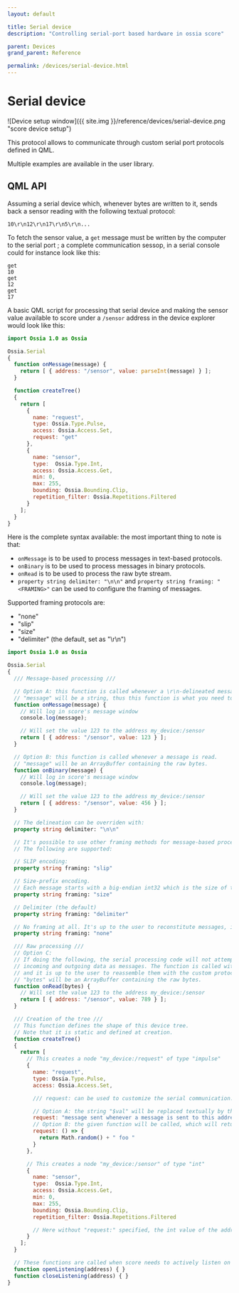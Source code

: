 ```yaml
---
layout: default

title: Serial device
description: "Controlling serial-port based hardware in ossia score"

parent: Devices
grand_parent: Reference

permalink: /devices/serial-device.html
---
```


# Serial device
![Device setup window]({{ site.img }}/reference/devices/serial-device.png "score device setup")

This protocol allows to communicate through custom serial port protocols defined in QML.

Multiple examples are available in the user library.

## QML API

Assuming a serial device which, whenever bytes are written to it, sends back a sensor reading 
with the following textual protocol: 

```
10\r\n12\r\n17\r\n5\r\n...
```

To fetch the sensor value, a `get` message must be written by the computer to the serial port ; a complete communication sessop, in a serial console could for instance look like this: 

```
get
10
get
12
get
17
```

A basic QML script for processing that serial device and making the sensor value available to score under a `/sensor` address in the device explorer would look like this:


```qml
import Ossia 1.0 as Ossia

Ossia.Serial
{
  function onMessage(message) {
    return [ { address: "/sensor", value: parseInt(message) } ]; 
  }

  function createTree() 
  {
    return [ 
      {
        name: "request",
        type: Ossia.Type.Pulse,
        access: Ossia.Access.Set,
        request: "get"
      },
      {
        name: "sensor",
        type:  Ossia.Type.Int,
        access: Ossia.Access.Get,
        min: 0,
        max: 255,
        bounding: Ossia.Bounding.Clip,
        repetition_filter: Ossia.Repetitions.Filtered
      }
    ]; 
  }
}
```

Here is the complete syntax available: the most important thing to note is that: 

* `onMessage` is to be used to process messages in text-based protocols.
* `onBinary` is to be used to process messages in binary protocols.
* `onRead` is to be used to process the raw byte stream.
* `property string delimiter: "\n\n"` and  `property string framing: "<FRAMING>"` can be used 
  to configure the framing of messages. 
  
Supported framing protocols are: 
* "none"
* "slip"
* "size"
* "delimiter" (the default, set as "\r\n")

```qml
import Ossia 1.0 as Ossia

Ossia.Serial
{
  /// Message-based processing ///

  // Option A: this function is called whenever a \r\n-delineated message is read.
  // "message" will be a string, thus this function is what you need to use for text-based protocols.
  function onMessage(message) {
    // Will log in score's message window
    console.log(message); 

    // Will set the value 123 to the address my_device:/sensor
    return [ { address: "/sensor", value: 123 } ]; 
  }

  // Option B: this function is called whenever a message is read.
  // "message" will be an ArrayBuffer containing the raw bytes.
  function onBinary(message) {
    // Will log in score's message window
    console.log(message); 

    // Will set the value 123 to the address my_device:/sensor
    return [ { address: "/sensor", value: 456 } ]; 
  }

  // The delineation can be overriden with: 
  property string delimiter: "\n\n"

  // It's possible to use other framing methods for message-based processing. 
  // The following are supported:

  // SLIP encoding: 
  property string framing: "slip" 

  // Size-prefix encoding. 
  // Each message starts with a big-endian int32 which is the size of the next message.
  property string framing: "size" 

  // Delimiter (the default)
  property string framing: "delimiter" 

  // No framing at all. It's up to the user to reconstitute messages, in the "onRead" method (see below).
  property string framing: "none" 

  /// Raw processing ///
  // Option C:
  // If doing the following, the serial processing code will not attempt to frame
  // incoming and outgoing data as messages. The function is called with whatever bytes are available
  // and it is up to the user to reassemble them with the custom protocol being used.
  // "bytes" will be an ArrayBuffer containing the raw bytes.
  function onRead(bytes) {
    // Will set the value 123 to the address my_device:/sensor
    return [ { address: "/sensor", value: 789 } ]; 
  }

  /// Creation of the tree ///
  // This function defines the shape of this device tree. 
  // Note that it is static and defined at creation.
  function createTree() 
  {
    return [ 
      // This creates a node "my_device:/request" of type "impulse"
      {
        name: "request",
        type: Ossia.Type.Pulse,
        access: Ossia.Access.Set,

        /// request: can be used to customize the serial communication.

        // Option A: the string "$val" will be replaced textually by the value of the message sent by score
        request: "message sent whenever a message is sent to this address in score"
        // Option B: the given function will be called, which will return a string which behaves the same
        request: () => {
          return Math.random() + " foo "
        }
      },

      // This creates a node "my_device:/sensor" of type "int"
      {
        name: "sensor",
        type:  Ossia.Type.Int,
        access: Ossia.Access.Get,
        min: 0,
        max: 255,
        bounding: Ossia.Bounding.Clip,
        repetition_filter: Ossia.Repetitions.Filtered

        // Here without "request:" specified, the int value of the address will be textually written to the serial port
      }
    ]; 
  }

  // These functions are called when score needs to actively listen on changes on some addresses
  function openListening(address) { }
  function closeListening(address) { }
}
```
